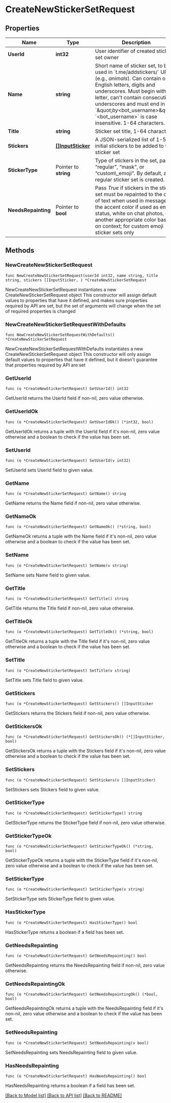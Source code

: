# CreateNewStickerSetRequest

## Properties

Name | Type | Description | Notes
------------ | ------------- | ------------- | -------------
**UserId** | **int32** | User identifier of created sticker set owner | 
**Name** | **string** | Short name of sticker set, to be used in &#x60;t.me/addstickers/&#x60; URLs (e.g., *animals*). Can contain only English letters, digits and underscores. Must begin with a letter, can&#39;t contain consecutive underscores and must end in &#x60;\&quot;_by_&lt;bot_username&gt;\&quot;&#x60;. &#x60;&lt;bot_username&gt;&#x60; is case insensitive. 1-64 characters. | 
**Title** | **string** | Sticker set title, 1-64 characters | 
**Stickers** | [**[]InputSticker**](InputSticker.md) | A JSON-serialized list of 1-50 initial stickers to be added to the sticker set | 
**StickerType** | Pointer to **string** | Type of stickers in the set, pass “regular”, “mask”, or “custom\\_emoji”. By default, a regular sticker set is created. | [optional] 
**NeedsRepainting** | Pointer to **bool** | Pass *True* if stickers in the sticker set must be repainted to the color of text when used in messages, the accent color if used as emoji status, white on chat photos, or another appropriate color based on context; for custom emoji sticker sets only | [optional] 

## Methods

### NewCreateNewStickerSetRequest

`func NewCreateNewStickerSetRequest(userId int32, name string, title string, stickers []InputSticker, ) *CreateNewStickerSetRequest`

NewCreateNewStickerSetRequest instantiates a new CreateNewStickerSetRequest object
This constructor will assign default values to properties that have it defined,
and makes sure properties required by API are set, but the set of arguments
will change when the set of required properties is changed

### NewCreateNewStickerSetRequestWithDefaults

`func NewCreateNewStickerSetRequestWithDefaults() *CreateNewStickerSetRequest`

NewCreateNewStickerSetRequestWithDefaults instantiates a new CreateNewStickerSetRequest object
This constructor will only assign default values to properties that have it defined,
but it doesn't guarantee that properties required by API are set

### GetUserId

`func (o *CreateNewStickerSetRequest) GetUserId() int32`

GetUserId returns the UserId field if non-nil, zero value otherwise.

### GetUserIdOk

`func (o *CreateNewStickerSetRequest) GetUserIdOk() (*int32, bool)`

GetUserIdOk returns a tuple with the UserId field if it's non-nil, zero value otherwise
and a boolean to check if the value has been set.

### SetUserId

`func (o *CreateNewStickerSetRequest) SetUserId(v int32)`

SetUserId sets UserId field to given value.


### GetName

`func (o *CreateNewStickerSetRequest) GetName() string`

GetName returns the Name field if non-nil, zero value otherwise.

### GetNameOk

`func (o *CreateNewStickerSetRequest) GetNameOk() (*string, bool)`

GetNameOk returns a tuple with the Name field if it's non-nil, zero value otherwise
and a boolean to check if the value has been set.

### SetName

`func (o *CreateNewStickerSetRequest) SetName(v string)`

SetName sets Name field to given value.


### GetTitle

`func (o *CreateNewStickerSetRequest) GetTitle() string`

GetTitle returns the Title field if non-nil, zero value otherwise.

### GetTitleOk

`func (o *CreateNewStickerSetRequest) GetTitleOk() (*string, bool)`

GetTitleOk returns a tuple with the Title field if it's non-nil, zero value otherwise
and a boolean to check if the value has been set.

### SetTitle

`func (o *CreateNewStickerSetRequest) SetTitle(v string)`

SetTitle sets Title field to given value.


### GetStickers

`func (o *CreateNewStickerSetRequest) GetStickers() []InputSticker`

GetStickers returns the Stickers field if non-nil, zero value otherwise.

### GetStickersOk

`func (o *CreateNewStickerSetRequest) GetStickersOk() (*[]InputSticker, bool)`

GetStickersOk returns a tuple with the Stickers field if it's non-nil, zero value otherwise
and a boolean to check if the value has been set.

### SetStickers

`func (o *CreateNewStickerSetRequest) SetStickers(v []InputSticker)`

SetStickers sets Stickers field to given value.


### GetStickerType

`func (o *CreateNewStickerSetRequest) GetStickerType() string`

GetStickerType returns the StickerType field if non-nil, zero value otherwise.

### GetStickerTypeOk

`func (o *CreateNewStickerSetRequest) GetStickerTypeOk() (*string, bool)`

GetStickerTypeOk returns a tuple with the StickerType field if it's non-nil, zero value otherwise
and a boolean to check if the value has been set.

### SetStickerType

`func (o *CreateNewStickerSetRequest) SetStickerType(v string)`

SetStickerType sets StickerType field to given value.

### HasStickerType

`func (o *CreateNewStickerSetRequest) HasStickerType() bool`

HasStickerType returns a boolean if a field has been set.

### GetNeedsRepainting

`func (o *CreateNewStickerSetRequest) GetNeedsRepainting() bool`

GetNeedsRepainting returns the NeedsRepainting field if non-nil, zero value otherwise.

### GetNeedsRepaintingOk

`func (o *CreateNewStickerSetRequest) GetNeedsRepaintingOk() (*bool, bool)`

GetNeedsRepaintingOk returns a tuple with the NeedsRepainting field if it's non-nil, zero value otherwise
and a boolean to check if the value has been set.

### SetNeedsRepainting

`func (o *CreateNewStickerSetRequest) SetNeedsRepainting(v bool)`

SetNeedsRepainting sets NeedsRepainting field to given value.

### HasNeedsRepainting

`func (o *CreateNewStickerSetRequest) HasNeedsRepainting() bool`

HasNeedsRepainting returns a boolean if a field has been set.


[[Back to Model list]](../README.md#documentation-for-models) [[Back to API list]](../README.md#documentation-for-api-endpoints) [[Back to README]](../README.md)


